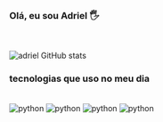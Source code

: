 ### Olá, eu sou Adriel 🖐️
<br>

![adriel GitHub stats](https://github-readme-stats.vercel.app/api?username=adrielnascimento&show_icons=true&theme=dark)

### tecnologias que uso no meu dia

<div style="display: inline_blok">
    <br>
    <img align="center" src="https://img.shields.io/badge/Python-3776AB?style=for-the-badge&logo=python&logoColor=white" alt="python">
    <img align="center" src="https://img.shields.io/badge/Wordpress-21759B?style=for-the-badge&logo=wordpress&logoColor=white" alt="python">
    <img align="center" src="https://img.shields.io/badge/CSS-239120?&style=for-the-badge&logo=css3&logoColor=white" alt="python">
    <img align="center" src="https://img.shields.io/badge/MySQL-00000F?style=for-the-badge&logo=mysql&logoColor=white" alt="python">
</div> 
